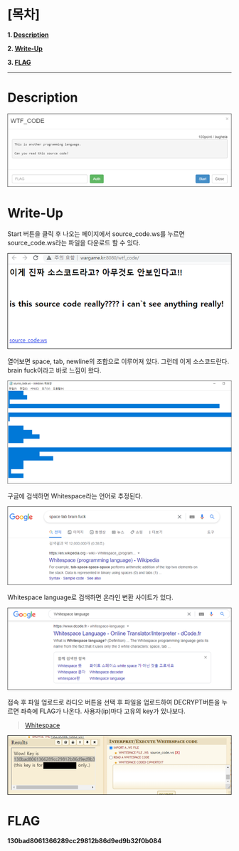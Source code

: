 # [목차]
**1. [Description](#Description)**

**2. [Write-Up](#Write-Up)**

**3. [FLAG](#FLAG)**


***

# **Description**

![](images/2022-01-02-22-50-39.png)

# **Write-Up**

Start 버튼을 클릭 후 나오는 페이지에서 source_code.ws를 누르면 source_code.ws라는 파일을 다운로드 할 수 있다.

![](images/2022-01-02-22-51-33.png)

열어보면 space, tab, newline의 조합으로 이루어져 있다. 그런데 이게 소스코드란다. brain fuck이라고 바로 느낌이 왔다.

![](images/2022-01-02-22-51-49.png)

구글에 검색하면 Whitespace라는 언어로 추정된다.

![](images/2022-01-02-22-52-02.png)

Whitespace language로 검색하면 온라인 변환 사이트가 있다.

![](images/2022-01-02-22-52-11.png)

접속 후 파일 업로드로 라디오 버튼을 선택 후 파일을 업로드하여 DECRYPT버튼을 누르면 좌측에 FLAG가 나온다. 사용자(ip)마다 고유의 key가 있나보다.

> [Whitespace](https://www.dcode.fr/whitespace-language)

![](images/2022-01-02-23-02-59.png)

# **FLAG**

**130bad8061366289cc29812b86d9ed9b32f0b084**